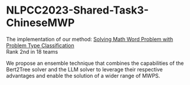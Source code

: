 # NLPCC2023-Shared-Task3-ChineseMWP
The implementation of our method: [Solving Math Word Problem with Problem Type Classification](https://arxiv.org/abs/2308.13844)  
Rank 2nd in 18 teams


We propose an ensemble technique that combines the capabilities of the Bert2Tree solver and the LLM solver to leverage their respective advantages and enable the solution of a wider range of MWPS.
